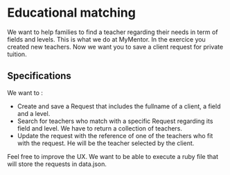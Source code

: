 <h1>Educational matching</h1>
We want to help families to find a teacher regarding their needs in term of fields and levels. This is what we do at MyMentor. 
In the exercice you created new teachers. Now we want you to save a client request for private tuition. 
<h2>Specifications</h2>
We want to :
<ul>
  <li>
    Create and save a Request that includes the fullname of a client, a field and a level.
  </li>
  <li>
    Search for teachers who match with a specific Request regarding its field and level. We have to return a collection of teachers.
  </li>
  <li>
    Update the request with the reference of one of the teachers who fit with the request. He will be the teacher selected by the client.
  </li>
</ul>
<p>
  Feel free to improve the UX. We want to be able to execute a ruby file that will store the requests in data.json.
</p>